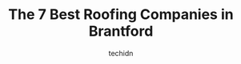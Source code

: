 ---
layout: ampstory
image: https://i0.wp.com/www.auto.or.id/wp-content/uploads/2023/06/roofmart-0-brantford-1686327438.png?resize=640,853
author: techidn
featured: false
description: Brantford, Ontario, Canada is a haven for Roofing Companies enthusiasts, boasting an impressive array of 7 top-notch establishments. Whether youre a seasoned connoisseur or simply curious t
title: The 7 Best Roofing Companies in Brantford
cover:
   title: The 7 Best Roofing Companies in Brantford
   subtitle: AUTO.OR.ID
   background: https://www.auto.or.id/wp-content/uploads/2023/06/roofmart-0-brantford-1686327438.png

pages: 
 - layout: thirds
   top: <h1>#1 Custom Contracting Roofing & Eavestrough Repair Brantford</h1>
   bottom: "<p>We are so lucky to have found Custom Contracting Roofing and Eavestrough Repair. They helped us with our roofing needs from start to finish. They are professional, hardwo</p>"
   background: https://www.auto.or.id/wp-content/uploads/2023/06/roofmart-1-brantford-1686327439.jpeg
   backgroundblur: true
 - layout: thirds
   top: <h1>#2 Straight Arrow Roofing</h1>
   bottom: "<p>95 Cayuga St, Brantford, ON N3S 1X1, Canada</p>"
   background: https://www.auto.or.id/wp-content/uploads/2023/06/roofmart-2-brantford-1686327440.jpeg
   cta:
      link: https://www.auto.or.id/the-7-best-roofing-companies-in-brantford/
      text: The 7 Best Roofing Companies in Brantford
 - layout: thirds
   top: <h1>#3 Aucoin Roofing</h1>
   bottom: "<p>117 Bethel Rd, Paris, ON N3L 3E3, Canada</p>"
   background: https://images.unsplash.com/photo-1515674447568-09bbb507b96c?ixlib=rb-4.0.3&ixid=MnwxMjA3fDB8MHxwaG90by1wYWdlfHx8fGVufDB8fHx8&auto=format&fit=crop&w=640&h=853&q=80
   cta:
      link: https://www.auto.or.id/the-7-best-roofing-companies-in-brantford/
      text: The 7 Best Roofing Companies in Brantford
 - layout: thirds
   top: <h1>#4 Robbs Roofing</h1>
   bottom: "<p>74 Richmond St, Brantford, ON N3T 3Y5, Canada</p>"
   background: https://images.unsplash.com/photo-1594502225401-a9eab8b405dd?ixlib=rb-4.0.3&ixid=MnwxMjA3fDB8MHxwaG90by1wYWdlfHx8fGVufDB8fHx8&auto=format&fit=crop&w=640&h=853&q=80
   cta:
      link: https://www.auto.or.id/the-7-best-roofing-companies-in-brantford/
      text: The 7 Best Roofing Companies in Brantford
 - layout: thirds
   top: <h1>#5 Roofmart</h1>
   bottom: "<p>799 Powerline Rd unit A, Brantford, ON N3T 5L8, Canada</p>"
   background: https://images.unsplash.com/photo-1526521403896-a658d847f6fa?ixlib=rb-4.0.3&ixid=MnwxMjA3fDB8MHxwaG90by1wYWdlfHx8fGVufDB8fHx8&auto=format&fit=crop&w=640&h=853&q=80
   cta:
      link: https://www.auto.or.id/the-7-best-roofing-companies-in-brantford/
      text: The 7 Best Roofing Companies in Brantford
 - layout: thirds
   top: <h1>#6 Watershed Roofing and Eavestroughs</h1>
   bottom: "<p>1117 Colborne St E, Brantford, ON N3S 0H4, Canada</p>"
   background: https://images.unsplash.com/photo-1630381796593-6b72c570dc43?ixlib=rb-4.0.3&ixid=MnwxMjA3fDB8MHxwaG90by1wYWdlfHx8fGVufDB8fHx8&auto=format&fit=crop&w=640&h=853&q=80
   cta:
      link: https://www.auto.or.id/the-7-best-roofing-companies-in-brantford/
      text: The 7 Best Roofing Companies in Brantford
 - layout: thirds
   top: <h1>#7 Coles Roofing</h1>
   bottom: "<p>387 West St, Brantford, ON N3R 3V9, Canada</p>"
   background: https://images.unsplash.com/photo-1619844175348-a10c44e6f66a?ixlib=rb-4.0.3&ixid=MnwxMjA3fDB8MHxwaG90by1wYWdlfHx8fGVufDB8fHx8&auto=format&fit=crop&w=640&h=853&q=80
   cta:
      link: https://www.auto.or.id/the-7-best-roofing-companies-in-brantford/
      text: The 7 Best Roofing Companies in Brantford
 - layout: thirds
   middle: Continue reading...
   background: https://images.unsplash.com/photo-1568616389075-7ec27e747c9a?ixlib=rb-4.0.3&ixid=MnwxMjA3fDB8MHxwaG90by1wYWdlfHx8fGVufDB8fHx8&auto=format&fit=crop&w=640&h=853&q=80
   cta:
      link: https://www.auto.or.id/the-7-best-roofing-companies-in-brantford/
      text: The 7 Best Roofing Companies in Brantford

---